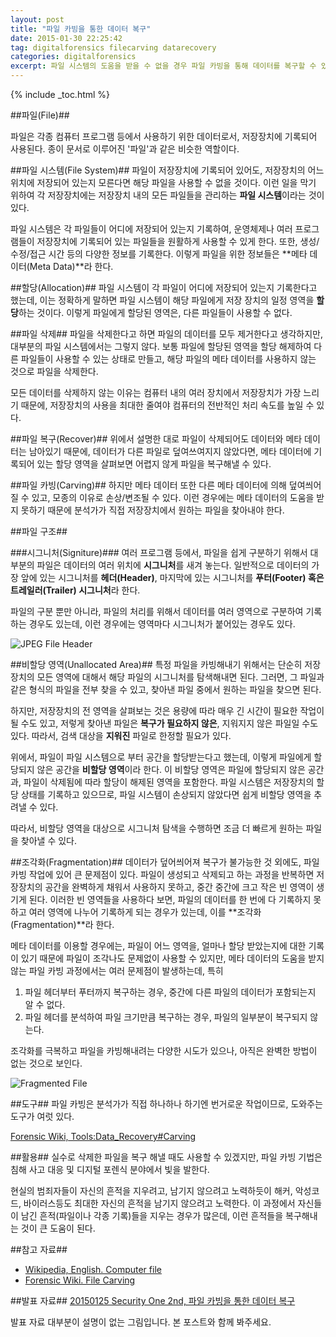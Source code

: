 ```yaml
---
layout: post 
title: "파일 카빙을 통한 데이터 복구"
date: 2015-01-30 22:25:42
tag: digitalforensics filecarving datarecovery
categories: digitalforensics
excerpt: 파일 시스템의 도움을 받을 수 없을 경우 파일 카빙을 통해 데이터를 복구할 수 있다
---
```


{% include _toc.html %}

##파일(File)##

파일은 각종 컴퓨터 프로그램 등에서 사용하기 위한 데이터로서, 저장장치에 기록되어 사용된다. 종이 문서로 이루어진 '파일'과 같은 비슷한 역할이다.

##파일 시스템(File System)##
파일이 저장장치에 기록되어 있어도, 저장장치의 어느 위치에 저장되어 있는지 모른다면 해당 파일을 사용할 수 없을 것이다. 이런 일을 막기 위하여 각 저장장치에는 저장장치 내의 모든 파일들을 관리하는 **파일 시스템**이라는 것이 있다.

파일 시스템은 각 파일들이 어디에 저장되어 있는지 기록하여, 운영체제나 여러 프로그램들이 저장장치에 기록되어 있는 파일들을 원활하게 사용할 수 있게 한다. 또한, 생성/수정/접근 시간 등의 다양한 정보를 기록한다. 이렇게 파일을 위한 정보들은 **메타 데이터(Meta Data)**라 한다.

##할당(Allocation)##
파일 시스템이 각 파일이 어디에 저장되어 있는지 기록한다고 했는데, 이는 정확하게 말하면 파일 시스템이 해당 파일에게 저장 장치의 일정 영역을 **할당**하는 것이다. 이렇게 파일에게 할당된 영역은, 다른 파일들이 사용할 수 없다.

##파일 삭제##
파일을 삭제한다고 하면 파일의 데이터를 모두 제거한다고 생각하지만, 대부분의 파일 시스템에서는 그렇지 않다. 보통 파일에 할당된 영역을 할당 해제하여 다른 파일들이 사용할 수 있는 상태로 만들고, 해당 파일의 메타 데이터를 사용하지 않는 것으로 파일을 삭제한다.

모든 데이터를 삭제하지 않는 이유는 컴퓨터 내의 여러 장치에서 저장장치가 가장 느리기 때문에, 저장장치의 사용을 최대한 줄여야 컴퓨터의 전반적인 처리 속도를 높일 수 있다.

##파일 복구(Recover)##
위에서 설명한 대로 파일이 삭제되어도 데이터와 메타 데이터는 남아있기 때문에, 데이터가 다른 파일로 덮여쓰여지지 않았다면, 메타 데이터에 기록되어 있는 할당 영역을 살펴보면 어렵지 않게 파일을 복구해낼 수 있다.

##파일 카빙(Carving)##
하지만 메타 데이터 또한 다른 메타 데이터에 의해 덮여씌어질 수 있고, 모종의 이유로 손상/변조될 수 있다. 이런 경우에는 메타 데이터의 도움을 받지 못하기 때문에 분석가가 직접 저장장치에서 원하는 파일을 찾아내야 한다.

##파일 구조##

###시그니처(Signiture)###
여러 프로그램 등에서, 파일을 쉽게 구분하기 위해서 대부분의 파일은 데이터의 여러 위치에 **시그니처**를 새겨 놓는다. 일반적으로 데이터의 가장 앞에 있는 시그니처를 **헤더(Header)**, 마지막에 있는 시그니처를 **푸터(Footer) 혹은 트레일러(Trailer) 시그니처**라 한다.

파일의 구분 뿐만 아니라, 파일의 처리를 위해서 데이터를 여러 영역으로 구분하여 기록하는 경우도 있는데, 이런 경우에는 영역마다 시그니처가 붙어있는 경우도 있다.

![JPEG File Header]({{site.url}}/image/jpeg_header.png "JPEG 파일의 시그니처")

##비할당 영역(Unallocated Area)##
특정 파일을 카빙해내기 위해서는 단순히 저장장치의 모든 영역에 대해서 해당 파일의 시그니처를 탐색해내면 된다. 그러면, 그 파일과 같은 형식의 파일을 전부 찾을 수 있고, 찾아낸 파일 중에서 원하는 파일을 찾으면 된다. 

하지만, 저장장치의 전 영역을 살펴보는 것은 용량에 따라 매우 긴 시간이 필요한 작업이 될 수도 있고, 저렇게 찾아낸 파일은 **복구가 필요하지 않은**, 지워지지 않은 파일일 수도 있다. 따라서, 검색 대상을 **지워진** 파일로 한정할 필요가 있다.

위에서, 파일이 파일 시스템으로 부터 공간을 할당받는다고 했는데, 이렇게 파일에게 할당되지 않은 공간을 **비할당 영역**이라 한다. 이 비할당 영역은 파일에 할당되지 않은 공간과, 파일이 삭제됨에 따라 할당이 해제된 영역을 포함한다. 파일 시스템은 저장장치의 할당 상태를 기록하고 있으므로, 파일 시스템이 손상되지 않았다면 쉽게 비할당 영역을 추려낼 수 있다.

따라서, 비할당 영역을 대상으로 시그니처 탐색을 수행하면 조금 더 빠르게 원하는 파일을 찾아낼 수 있다.

##조각화(Fragmentation)##
데이터가 덮어씌어져 복구가 불가능한 것 외에도, 파일 카빙 작업에 있어 큰 문제점이 있다. 파일이 생성되고 삭제되고 하는 과정을 반복하면 저장장치의 공간을 완벽하게 채워서 사용하지 못하고, 중간 중간에 크고 작은 빈 영역이 생기게 된다. 이러한 빈 영역들을 사용하다 보면, 파일의 데이터를 한 번에 다 기록하지 못하고 여러 영역에 나누어 기록하게 되는 경우가 있는데, 이를 **조각화(Fragmentation)**라 한다.

메타 데이터를 이용할 경우에는, 파일이 어느 영역을, 얼마나 할당 받았는지에 대한 기록이 있기 때문에 파일이 조각나도 문제없이 사용할 수 있지만, 메타 데이터의 도움을 받지 않는 파일 카빙 과정에서는 여러 문제점이 발생하는데, 특히

1. 파일 헤더부터 푸터까지 복구하는 경우, 중간에 다른 파일의 데이터가 포함되는지 알 수 없다.
2. 파일 헤더를 분석하여 파일 크기만큼 복구하는 경우, 파일의 일부분이 복구되지 않는다.

조각화를 극복하고 파일을 카빙해내려는 다양한 시도가 있으나, 아직은 완벽한 방법이 없는 것으로 보인다.

![Fragmented File]({{site.url}}/image/fragmentaion.png "조각난 파일")

##도구##
파일 카빙은 분석가가 직접 하나하나 하기엔 번거로운 작업이므로, 도와주는 도구가 여럿 있다.

[Forensic Wiki, Tools:Data_Recovery#Carving](http://www.forensicswiki.org/wiki/Tools:Data_Recovery#Carving)

##활용##
실수로 삭제한 파일을 복구 해낼 때도 사용할 수 있겠지만, 파일 카빙 기법은 침해 사고 대응 및 디지털 포렌식 분야에서 빛을 발한다.

현실의 범죄자들이 자신의 흔적을 지우려고, 남기지 않으려고 노력하듯이 해커, 악성코드, 바이러스등도 최대한 자신의 흔적을 남기지 않으려고 노력한다. 이 과정에서 자신들이 남긴 흔적(파일이나 각종 기록)들을 지우는 경우가 많은데, 이런 흔적들을 복구해내는 것이 큰 도움이 된다.

##참고 자료##
- [Wikipedia, English. Computer file](http://en.wikipedia.org/wiki/Computer_file)
- [Forensic Wiki. File Carving](http://www.forensicswiki.org/wiki/File_Carving#File_Carving_challenges_and_test_images)

##발표 자료##
[20150125 Security One 2nd, 파일 카빙을 통한 데이터 복구](https://onedrive.live.com/redir?resid=BF1489D51F814C5C!8265&authkey=!AP1vDhsDXxIg5HE&ithint=file%2cpptx)

발표 자료 대부분이 설명이 없는 그림입니다. 본 포스트와 함께 봐주세요. 
